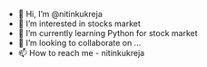 - 👋 Hi, I’m @nitinkukreja
- 👀 I’m interested in stocks market
- 🌱 I’m currently learning Python for stock market
- 💞️ I’m looking to collaborate on ...
- 📫 How to reach me - nitinkukreja

<!---
nitinkukreja/nitinkukreja is a ✨ special ✨ repository because its `README.md` (this file) appears on your GitHub profile.
You can click the Preview link to take a look at your changes.
--->
